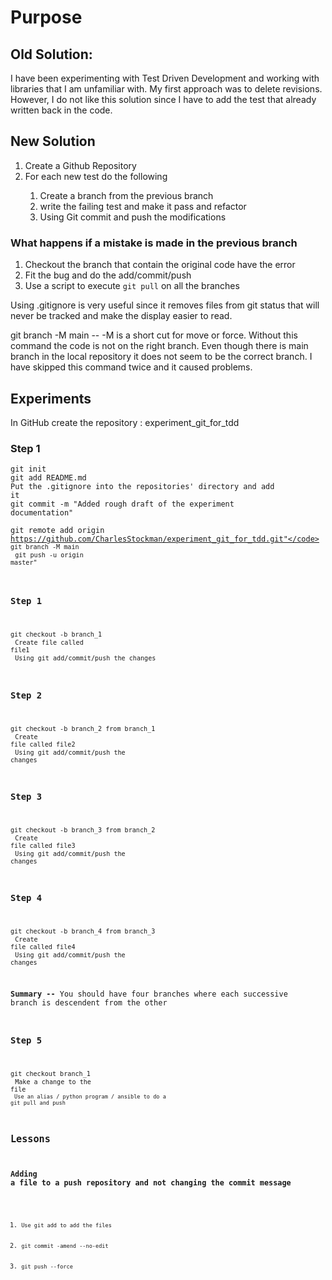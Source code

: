 # Purpose

## Old Solution:
I have been experimenting with Test Driven Development and working with libraries that I am 
unfamiliar with.  My first approach was to delete revisions.  However, I do not like this solution
since I have to add the test that already written back in the code.  

## New Solution

<ol>
    <li>Create a Github Repository</li>
    <li>For each new test do the following</li>
    <ol>
        <li>Create a branch from the previous branch</li>
        <li> write the failing test and make it pass and refactor</li>
        <li> Using Git commit and push the modifications</li>
    </ol>
</ol>

### What happens if a mistake is made in the previous branch
<ol>
    <li>Checkout the branch that contain the original code have the error</li>
    <li>Fit the bug and do the add/commit/push</li>
    <li>Use a script to execute <code>git pull</code> on all the branches </li>
</ol>

Using .gitignore is very useful since it removes files from git status that will never be tracked 
and make the display easier to read.

git branch -M main -- -M is a short cut for move or force.
Without this command the code is not on the right branch.  Even
though there is main branch in the local repository it does not seem
to be the correct branch.  I have skipped this command twice and it 
caused problems.

## Experiments

In GitHub create the repository : experiment_git_for_tdd

### Step 1
<code>git init</code><br>
<code>git add README.md</code><br>
<code>Put the .gitignore into the repositories' directory and add it</code><br>
<code>git commit -m "Added rough draft of the experiment documentation"</code><br>

<code>git remote add origin https://github.com/CharlesStockman/experiment_git_for_tdd.git"</code>
<code>git branch -M main</code><br>
<code>git push -u origin master"</code>

### Step 1

<code>git checkout -b branch_1</code><br>
<code>Create file called file1</code><br>
<code>Using git add/commit/push the changes</code>

### Step 2 
<code>git checkout -b branch_2 from branch_1 </code><br>
<code>Create file called file2</code><br>
<code>Using git add/commit/push the changes</code>

### Step 3
<code>git checkout -b branch_3 from branch_2 </code><br>
<code>Create file called file3</code><br>
<code>Using git add/commit/push the changes</code>

### Step 4
<code>git checkout -b branch_4 from branch_3 </code><br>
<code>Create file called file4</code><br>
<code>Using git add/commit/push the changes</code>

<b>Summary --</b> You should have four branches where each successive branch is descendent from the other

### Step 5
<code>git checkout branch_1</code><br>
<code>Make a change to the file</file><br>
<code>Use an alias / python program / ansible to do a git pull and push</code>

## Lessons 

### Adding a file to a push repository and not changing the commit message
<ol>
    <li><code>Use git add to add the files</code></li>
    <li><code>git commit -amend --no-edit</code></li>
    <li><code>git push --force</code></li>
</ol>



